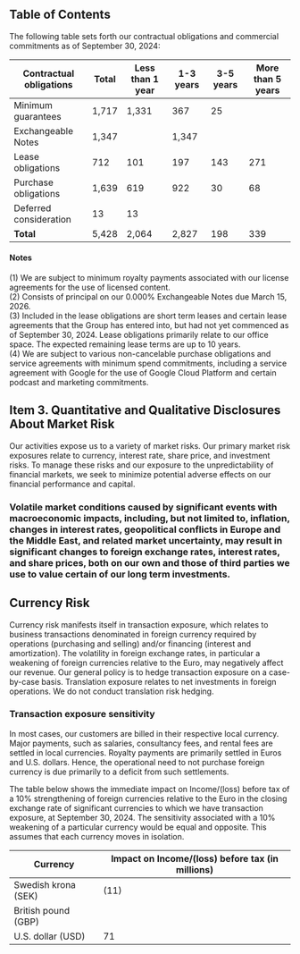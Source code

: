 ## Table of Contents

The following table sets forth our contractual obligations and commercial commitments as of September 30, 2024:

| Contractual obligations | Total | Less than 1 year | 1-3 years | 3-5 years | More than 5 years |
|-------------------------|-------|------------------|-----------|-----------|------------------|
| Minimum guarantees      | 1,717 | 1,331            | 367       | 25        |                  |
| Exchangeable Notes      | 1,347 |                  | 1,347     |           |                  |
| Lease obligations       | 712   | 101              | 197       | 143       | 271              |
| Purchase obligations     | 1,639 | 619              | 922       | 30        | 68               |
| Deferred consideration   | 13    | 13               |           |           |                  |
| **Total**               | 5,428 | 2,064            | 2,827     | 198       | 339              |

#### Notes  
(1) We are subject to minimum royalty payments associated with our license agreements for the use of licensed content.  
(2) Consists of principal on our 0.000% Exchangeable Notes due March 15, 2026.  
(3) Included in the lease obligations are short term leases and certain lease agreements that the Group has entered into, but had not yet commenced as of September 30, 2024. Lease obligations primarily relate to our office space. The expected remaining lease terms are up to 10 years.  
(4) We are subject to various non-cancelable purchase obligations and service agreements with minimum spend commitments, including a service agreement with Google for the use of Google Cloud Platform and certain podcast and marketing commitments.

## Item 3. Quantitative and Qualitative Disclosures About Market Risk

Our activities expose us to a variety of market risks. Our primary market risk exposures relate to currency, interest rate, share price, and investment risks. To manage these risks and our exposure to the unpredictability of financial markets, we seek to minimize potential adverse effects on our financial performance and capital.

### Volatile market conditions caused by significant events with macroeconomic impacts, including, but not limited to, inflation, changes in interest rates, geopolitical conflicts in Europe and the Middle East, and related market uncertainty, may result in significant changes to foreign exchange rates, interest rates, and share prices, both on our own and those of third parties we use to value certain of our long term investments.

## Currency Risk

Currency risk manifests itself in transaction exposure, which relates to business transactions denominated in foreign currency required by operations (purchasing and selling) and/or financing (interest and amortization). The volatility in foreign exchange rates, in particular a weakening of foreign currencies relative to the Euro, may negatively affect our revenue. Our general policy is to hedge transaction exposure on a case-by-case basis. Translation exposure relates to net investments in foreign operations. We do not conduct translation risk hedging.

### Transaction exposure sensitivity

In most cases, our customers are billed in their respective local currency. Major payments, such as salaries, consultancy fees, and rental fees are settled in local currencies. Royalty payments are primarily settled in Euros and U.S. dollars. Hence, the operational need to not purchase foreign currency is due primarily to a deficit from such settlements.

The table below shows the immediate impact on Income/(loss) before tax of a 10% strengthening of foreign currencies relative to the Euro in the closing exchange rate of significant currencies to which we have transaction exposure, at September 30, 2024. The sensitivity associated with a 10% weakening of a particular currency would be equal and opposite. This assumes that each currency moves in isolation.

| Currency               | Impact on Income/(loss) before tax (in millions) |
|------------------------|---------------------------------------------|
| Swedish krona (SEK)   | (11)                                       |
| British pound (GBP)   |                                             |
| U.S. dollar (USD)     | 71                                          |